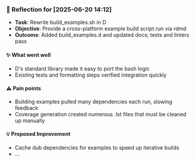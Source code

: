 ### :book: Reflection for [2025-06-20 14:12]
  - **Task**: Rewrite build_examples.sh in D
  - **Objective**: Provide a cross-platform example build script run via rdmd
  - **Outcome**: Added build_examples.d and updated docs; tests and linters pass

#### :sparkles: What went well
  - D's standard library made it easy to port the bash logic
  - Existing tests and formatting steps verified integration quickly

#### :warning: Pain points
  - Building examples pulled many dependencies each run, slowing feedback
  - Coverage generation created numerous .lst files that must be cleaned up manually

#### :bulb: Proposed Improvement
  - Cache dub dependencies for examples to speed up iterative builds
  - …
